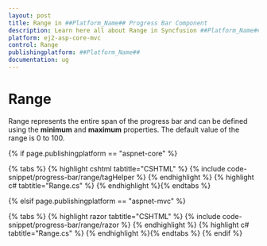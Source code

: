 ```yaml
---
layout: post
title: Range in ##Platform_Name## Progress Bar Component
description: Learn here all about Range in Syncfusion ##Platform_Name## Progress Bar component of Syncfusion Essential JS 2 and more.
platform: ej2-asp-core-mvc
control: Range
publishingplatform: ##Platform_Name##
documentation: ug
---
```



# Range

<!-- markdownlint-disable MD033 -->

Range represents the entire span of the progress bar and can be defined using the **minimum** and **maximum** properties. The default value of the range is 0 to 100.

{% if page.publishingplatform == "aspnet-core" %}

{% tabs %}
{% highlight cshtml tabtitle="CSHTML" %}
{% include code-snippet/progress-bar/range/tagHelper %}
{% endhighlight %}
{% highlight c# tabtitle="Range.cs" %}
{% endhighlight %}{% endtabs %}

{% elsif page.publishingplatform == "aspnet-mvc" %}

{% tabs %}
{% highlight razor tabtitle="CSHTML" %}
{% include code-snippet/progress-bar/range/razor %}
{% endhighlight %}
{% highlight c# tabtitle="Range.cs" %}
{% endhighlight %}{% endtabs %}
{% endif %}

